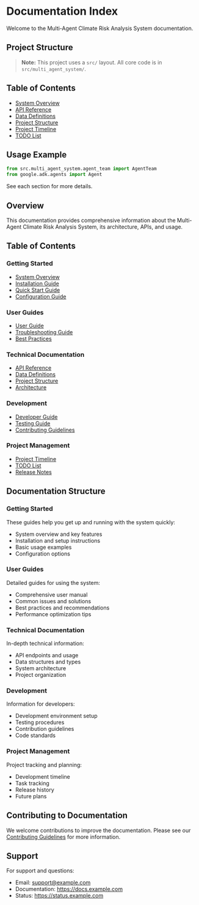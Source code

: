 # Documentation Index

Welcome to the Multi-Agent Climate Risk Analysis System documentation.

## Project Structure

> **Note:** This project uses a `src/` layout. All core code is in `src/multi_agent_system/`.

## Table of Contents
- [System Overview](overview.md)
- [API Reference](api-reference.md)
- [Data Definitions](data-definitions.md)
- [Project Structure](project-structure.md)
- [Project Timeline](timeline.md)
- [TODO List](todo.md)

## Usage Example

```python
from src.multi_agent_system.agent_team import AgentTeam
from google.adk.agents import Agent
```

See each section for more details.

## Overview
This documentation provides comprehensive information about the Multi-Agent Climate Risk Analysis System, its architecture, APIs, and usage.

## Table of Contents

### Getting Started
- [System Overview](overview.md)
- [Installation Guide](installation.md)
- [Quick Start Guide](quickstart.md)
- [Configuration Guide](configuration.md)

### User Guides
- [User Guide](user-guide.md)
- [Troubleshooting Guide](troubleshooting.md)
- [Best Practices](best-practices.md)

### Technical Documentation
- [API Reference](api-reference.md)
- [Data Definitions](data-definitions.md)
- [Project Structure](project-structure.md)
- [Architecture](architecture.md)

### Development
- [Developer Guide](developer-guide.md)
- [Testing Guide](testing.md)
- [Contributing Guidelines](contributing.md)

### Project Management
- [Project Timeline](timeline.md)
- [TODO List](todo.md)
- [Release Notes](releases.md)

## Documentation Structure

### Getting Started
These guides help you get up and running with the system quickly:
- System overview and key features
- Installation and setup instructions
- Basic usage examples
- Configuration options

### User Guides
Detailed guides for using the system:
- Comprehensive user manual
- Common issues and solutions
- Best practices and recommendations
- Performance optimization tips

### Technical Documentation
In-depth technical information:
- API endpoints and usage
- Data structures and types
- System architecture
- Project organization

### Development
Information for developers:
- Development environment setup
- Testing procedures
- Contribution guidelines
- Code standards

### Project Management
Project tracking and planning:
- Development timeline
- Task tracking
- Release history
- Future plans

## Contributing to Documentation
We welcome contributions to improve the documentation. Please see our [Contributing Guidelines](contributing.md) for more information.

## Support
For support and questions:
- Email: support@example.com
- Documentation: https://docs.example.com
- Status: https://status.example.com 